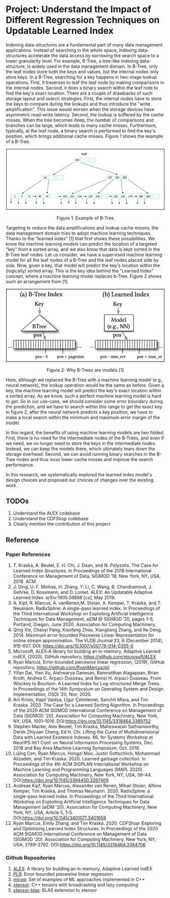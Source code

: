 # Project: Understand the Impact of Different Regression Techniques on Updatable Learned Index

Indexing data-structures are a fundamental part of many data management applications. Instead of searching in the whole space, indexing data-structures accelerate the data access by narrowing the search space to a lower granularity level. For example, B-Tree, a tree-like indexing data-structure, is widely used in the data management domain. In B-Tree, only the leaf nodes store both the keys and values, but the internal nodes only store keys. In a B-Tree, searching for a key happens in two-stage lookup operations. First, it traverses to leaf the leaf node by making comparisons in the internal nodes. Second, it does a binary search within the leaf note to find the key's exact location. There are a couple of drawbacks of such storage layout and search strategies. First, the internal nodes have to store the keys to compare during the lookups and thus introduce the "write amplification". This issue would worsen when the storage devices have asymmetric read-write latency. Second, the lookup is suffered by the cache misses. When the tree becomes deep, the number of comparisons and branches can be large, which leads to many cache misses. Furthermore, typically, at the leaf node, a binary search is performed to find the key's position, which brings additional cache misses. Figure 1 shows the example of a B-Tree.

<p align="center">
  <img src="https://github.com/biqar/Fall-2020-ITCS-8156-MachineLearning/blob/master/project/resources/b-tree.png" />
  <p align="center">Figure 1: Example of B-Tree<p align="center">
</p>

Targeting to reduce the data amplifications and lookup cache misses, the data management domain tries to adopt machine learning techniques. Thanks to the “learned index” [1] that first shows these possibilities. We know the machine learning models can predict the location of a targeted “key” from a sorted array, and we also know that data is kept sorted in the B-Tree leaf nodes. Let us consider, we have a supervised machine learning model for all the leaf nodes of a B-Tree and the leaf nodes placed side by side. Now, given a key, that model will predict the key's location within the (logically) sorted array. This is the key idea behind the “Learned Index” concept, where a machine learning model replaces b-Tree. Figure 2 shows such an arrangement from [1].

<p align="center">
  <img src="https://github.com/biqar/Fall-2020-ITCS-8156-MachineLearning/blob/master/project/resources/b-tree_as_ml_model.png" />
  <p align="center">Figure 2: Why B-Trees are models [1]<p align="center">
</p>

Here, although we replaced the B-Tree with a machine learning model (e.g., neural network), the lookup operation would be the same as before. Given a key, the machine learning model will predict the key's exact location within a sorted array. As we know, such a perfect machine learning model is hard to get. So in our use-case, we should consider some error boundary during the prediction, and we have to search within this range to get the exact key. In figure 2, after the neural network predicts a key position, we have to make a local search within the minimum and maximum error margin of the model.

In this regard, the benefits of using machine learning models are two folded. First, there is no need for the intermediate nodes of the B-Trees, and even if we need, we no longer need to store the keys in the intermediate nodes. Instead, we can keep the models there, which ultimately tears down the storage overhead. Second, we can avoid running binary searches in the B-Tree nodes and thus incur lower cache misses and improve the search performance.

In this research, we systematically explored the learned index model's design choices and proposed our choices of changes over the existing work.

## TODOs
1. Understand the ALEX codebase
2. Understand the CDFShop codebase
3. Clearly mention the contribution of this project

## Reference

### Paper References
1. T. Kraska, A. Beutel, E. H. Chi, J. Dean, and N. Polyzotis. The Case for Learned Index Structures. In Proceedings of the 2018 International Conference on Management of Data, SIGMOD ’18, New York, NY, USA, 2018. ACM.
2. J. Ding, U. F. Minhas, H. Zhang, Y. Li, C. Wang, B. Chandramouli, J. Gehrke, D. Kossmann, and D. Lomet. ALEX: An Updatable Adaptive Learned Index. arXiv:1905.08898 [cs], May 2019.
3. A. Kipf, R. Marcus, A. vanRenen,M. Stoian, A. Kemper, T. Kraska, and T. Neumann. RadixSpline: A single-pass learned index. In Proceedings of the Third International Workshop on Exploiting Artificial Intelligence Techniques for Data Management, aiDM @ SIGMOD ’20, pages 1–5, Portland, Oregon, June 2020. Association for Computing Machinery.
4. Qing Xie, Chaoyi Pang, Xiaofang Zhou, Xiangliang Zhang, and Ke Deng. 2014. Maximum error-bounded Piecewise Linear Representation for online stream approximation. The VLDB Journal 23, 6 (December 2014), 915–937. DOI: https://doi.org/10.1007/s00778-014-0355-0
5. Microsoft, ALEX-A library for building an in-memory, Adaptive Learned indEX, (2020), GitHub repository, https://github.com/microsoft/ALEX
6. Ryan Marcus, Error-bounded piecewise linear regression, (2019), GitHub repository, https://github.com/RyanMarcus/plr
7. Yifan Dai, Yien Xu, Aishwarya Ganesan, Ramnatthan Alagappan, Brian Kroth, Andrea C. Arpaci-Dusseau, and Remzi H. Arpaci-Dusseau. From Wisckey to Bourbon: A Learned Index for Log-structured Merge Trees. In Proceedings of the 14th Symposium on Operating System and Design Implementation, OSDI ’20, Nov, 2020.
8. Ani Kristo, Kapil Vaidya, Ugur Çetintemel, Sanchit Misra, and Tim Kraska. 2020. The Case for a Learned Sorting Algorithm. In Proceedings of the 2020 ACM SIGMOD International Conference on Management of Data (SIGMOD '20). Association for Computing Machinery, New York, NY, USA, 1001–1016. DOI:https://doi.org/10.1145/3318464.3389752
9. Stephen Macke, Alex Beutel, Tim Kraska, Maheswaran Sathiamoorthy, Derek Zhiyuan Cheng, Ed H. Chi. Lifting the Curse of Multidimensional Data with Learned Existence Indexes. ML for Systems Workshop at NeurIPS Int'l Conf. on Neural Information Processing Systems, Dec. 2018 and Bay Area Machine Learning Symposium, Oct. 2018
10. Lujing Cen, Ryan Marcus, Hongzi Mao, Justin Gottschlich, Mohammad Alizadeh, and Tim Kraska. 2020. Learned garbage collection. In Proceedings of the 4th ACM SIGPLAN International Workshop on Machine Learning and Programming Languages (MAPL 2020). Association for Computing Machinery, New York, NY, USA, 38–44. DOI:https://doi.org/10.1145/3394450.3397469
11. Andreas Kipf, Ryan Marcus, Alexander van Renen, Mihail Stoian, Alfons Kemper, Tim Kraska, and Thomas Neumann. 2020. RadixSpline: a single-pass learned index. In Proceedings of the Third International Workshop on Exploiting Artificial Intelligence Techniques for Data Management (aiDM '20). Association for Computing Machinery, New York, NY, USA, Article 5, 1–5. DOI:https://doi.org/10.1145/3401071.3401659
12. Ryan Marcus, Emily Zhang, and Tim Kraska. 2020. CDFShop: Exploring and Optimizing Learned Index Structures. In Proceedings of the 2020 ACM SIGMOD International Conference on Management of Data (SIGMOD '20). Association for Computing Machinery, New York, NY, USA, 2789–2792. DOI:https://doi.org/10.1145/3318464.3384706

### Github Repositories
1. [ALEX](https://github.com/biqar/ALEX/tree/7e83ef9d211ff4d67b46aeabbe414fbacf5489e5): A library for building an in-memory, Adaptive Learned indEX
2. [PLR](https://github.com/RyanMarcus/plr/tree/cce4fe1dfdbb0f4efcca25267b0ac1d72b0d2e58): Error-bounded piecewise linear regression
3. [mlcpp](https://github.com/Kolkir/mlcpp): Set of examples of ML approaches implemented in C++
4. [xtensor](https://github.com/xtensor-stack/xtensor/): C++ tensors with broadcasting and lazy computing
5. [xtensor-blas](https://github.com/xtensor-stack/xtensor-blas/): BLAS extension to xtensor
